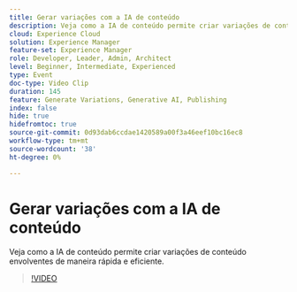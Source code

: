 ```yaml
---
title: Gerar variações com a IA de conteúdo
description: Veja como a IA de conteúdo permite criar variações de conteúdo envolventes de maneira rápida e eficiente.
cloud: Experience Cloud
solution: Experience Manager
feature-set: Experience Manager
role: Developer, Leader, Admin, Architect
level: Beginner, Intermediate, Experienced
type: Event
doc-type: Video Clip
duration: 145
feature: Generate Variations, Generative AI, Publishing
index: false
hide: true
hidefromtoc: true
source-git-commit: 0d93dab6ccdae1420589a00f3a46eef10bc16ec8
workflow-type: tm+mt
source-wordcount: '38'
ht-degree: 0%

---
```



# Gerar variações com a IA de conteúdo

Veja como a IA de conteúdo permite criar variações de conteúdo envolventes de maneira rápida e eficiente.

>[!VIDEO](https://video.tv.adobe.com/v/3459227/?learn=on&enablevpops)
